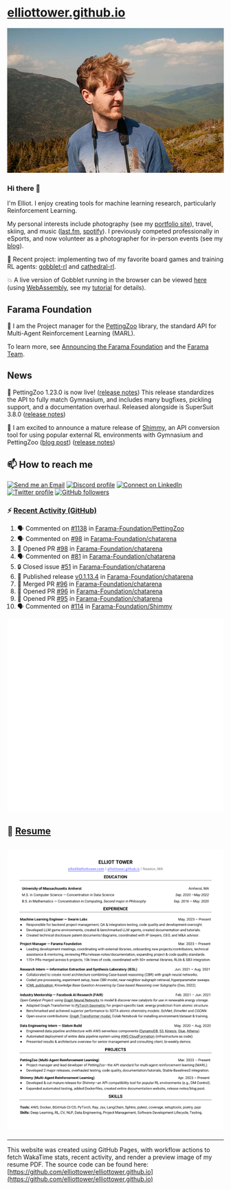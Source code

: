 # [elliottower.github.io](https://github.com/elliottower/elliottower.github.io)

[![A wild Elliot on Mt Washington](https://raw.githubusercontent.com/elliottower/elliottower.github.io/main/src/jpg/DSCF7539-600px.jpg?raw=true)](https://raw.githubusercontent.com/elliottower/elliottower.github.io/main/src/jpg/DSCF7539.jpg?raw=true)

### Hi there 👋

I'm Elliot. I enjoy creating tools for machine learning research, particularly Reinforcement Learning.

My personal interests include photography (see my [portfolio site](https://www.elliottower.com/)), travel, skiing, and music ([last.fm](https://www.last.fm/user/ajsdlfkwer), [spotify](https://open.spotify.com/user/12132818380)). I previously competed professionally in eSports, and now volunteer as a photographer for in-person events (see my [blog](https://www.elliottower.com/stories/?category=events)).

🤖 Recent project: implementing two of my favorite board games and training RL agents: [gobblet-rl](https://github.com/elliottower/gobblet-rl) and [cathedral-rl](https://github.com/elliottower/cathedral-rl). 

💥 A live version of Gobblet running in the browser can be viewed [here](https://elliottower.github.io/gobblet-rl/) (using [WebAssembly](https://webassembly.org/), see my [tutorial](https://github.com/elliottower/gobblet-rl/blob/main/tutorials/WebAssembly/web_assembly.md) for details).

## Farama Foundation

🚀 I am the Project manager for the [PettingZoo](https://github.com/Farama-Foundation/PettingZoo) library, the standard API for Multi-Agent Reinforcement Learning (MARL). 

To learn more, see [Announcing the Farama Foundation](https://farama.org/Announcing-The-Farama-Foundation) and the [Farama Team](https://farama.org/team).

## News

🎉 PettingZoo 1.23.0 is now live! ([release notes](https://github.com/Farama-Foundation/PettingZoo/releases/tag/1.23.0)) This release standardizes the API to fully match Gymnasium, and includes many bugfixes, pickling support, and a documentation overhaul. Released alongside is SuperSuit 3.8.0 ([release notes](https://github.com/Farama-Foundation/SuperSuit/releases/tag/3.8.0)) 

<!-- ![GitHub Release Date](https://img.shields.io/github/release-date/Farama-Foundation/PettingZoo) -->

🎉 I am excited to announce a mature release of [Shimmy](https://github.com/Farama-Foundation/Shimmy), an API conversion tool for using popular external RL environments with Gymnasium and PettingZoo ([blog post](https://farama.org/Announcing-Shimmy)) ([release notes](https://github.com/Farama-Foundation/Shimmy/releases/tag/v1.0.0)) 

## 📫 How to reach me

 [![Send me an Email](https://img.shields.io/badge/email-elliot%40elliottower.com-blue)](mailto:elliot@elliottower.com)
 [![Discord profile](https://img.shields.io/badge/Discord-7289DA?style=flat&logo=discord&logoColor=white)](https://discord.com/users/83091537923145728)
 [![Connect on LinkedIn](https://img.shields.io/badge/--linkedin?label=LinkedIn&logo=LinkedIn&style=social)](https://www.linkedin.com/in/elliot-tower)
 [![Twitter profile](https://img.shields.io/twitter/follow/elliottower?style=social)](https://twitter.com/ElliotTower/)
 [![GitHub followers](https://img.shields.io/github/followers/elliottower?style=social)](https://github.com/elliottower/)

### ⚡ [Recent Activity (GitHub)](https://github.com/elliottower)

<!--START_SECTION:activity-->
1. 🗣 Commented on [#1138](https://github.com/Farama-Foundation/PettingZoo/issues/1138#issuecomment-1822976924) in [Farama-Foundation/PettingZoo](https://github.com/Farama-Foundation/PettingZoo)
2. 🗣 Commented on [#98](https://github.com/Farama-Foundation/chatarena/pull/98#issuecomment-1821908635) in [Farama-Foundation/chatarena](https://github.com/Farama-Foundation/chatarena)
3. 💪 Opened PR [#98](https://github.com/Farama-Foundation/chatarena/pull/98) in [Farama-Foundation/chatarena](https://github.com/Farama-Foundation/chatarena)
4. 🗣 Commented on [#81](https://github.com/Farama-Foundation/chatarena/issues/81#issuecomment-1821493199) in [Farama-Foundation/chatarena](https://github.com/Farama-Foundation/chatarena)
5. 🔒 Closed issue [#51](https://github.com/Farama-Foundation/chatarena/issues/51) in [Farama-Foundation/chatarena](https://github.com/Farama-Foundation/chatarena)
6. 🚀 Published release [v0.1.13.4](https://github.com/Farama-Foundation/chatarena/releases/tag/v0.1.13.4) in [Farama-Foundation/chatarena](https://github.com/Farama-Foundation/chatarena)
7. 🎉 Merged PR [#96](https://github.com/Farama-Foundation/chatarena/pull/96) in [Farama-Foundation/chatarena](https://github.com/Farama-Foundation/chatarena)
8. 💪 Opened PR [#96](https://github.com/Farama-Foundation/chatarena/pull/96) in [Farama-Foundation/chatarena](https://github.com/Farama-Foundation/chatarena)
9. 💪 Opened PR [#95](https://github.com/Farama-Foundation/chatarena/pull/95) in [Farama-Foundation/chatarena](https://github.com/Farama-Foundation/chatarena)
10. 🗣 Commented on [#114](https://github.com/Farama-Foundation/Shimmy/issues/114#issuecomment-1817552880) in [Farama-Foundation/Shimmy](https://github.com/Farama-Foundation/Shimmy)
<!--END_SECTION:activity-->


<picture>
  <a href="https://metrics.lecoq.io/insights?user=elliottower">
   <img src="/github-metrics.svg" alt="Metrics">
  </a>
</picture>

## 📄 [Resume](https://elliottower.github.io/src/pdf/resume.pdf)

<!-- PDF-TO-MARKDOWN:START -->
![Page 1](src/png/page1.png "Page 1")
---
<!-- PDF-TO-MARKDOWN:END -->

----

This website was created using GitHub Pages, with workflow actions to fetch WakaTime stats, recent activity, and render a preview image of my resume PDF. The source code can be found here: [https://github.com/elliottower/elliottower.github.io](https://github.com/elliottower/elliottower.github.io)
